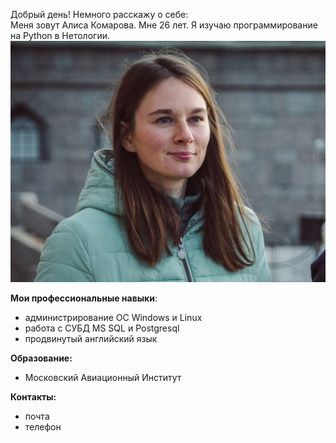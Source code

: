Добрый день! Немного расскажу о себе:  
Меня зовут Алиса Комарова. Мне 26 лет. Я изучаю программирование на Python в Нетологии.  
![фото](img-for-cv.JPG)

**Мои профессиональные навыки**:
- администрирование ОС Windows и Linux
- работа с СУБД MS SQL и Postgresql 
- продвинутый английский язык  

**Образование:**
- Московский Авиационный Институт

**Контакты:**
- почта
- телефон